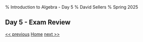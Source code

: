 % Introduction to Algebra - Day 5
% David Sellers
% Spring 2025

## Day 5 - Exam Review

[<< previous](day4.html) [Home](../algebra.html) [next >>](test.html)
